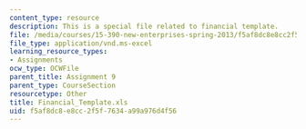 ```yaml
---
content_type: resource
description: This is a special file related to financial template.
file: /media/courses/15-390-new-enterprises-spring-2013/f5af8dc8e8cc2f5f7634a99a976d4f56_Financial_Template.xls
file_type: application/vnd.ms-excel
learning_resource_types:
- Assignments
ocw_type: OCWFile
parent_title: Assignment 9
parent_type: CourseSection
resourcetype: Other
title: Financial_Template.xls
uid: f5af8dc8-e8cc-2f5f-7634-a99a976d4f56
---
```

